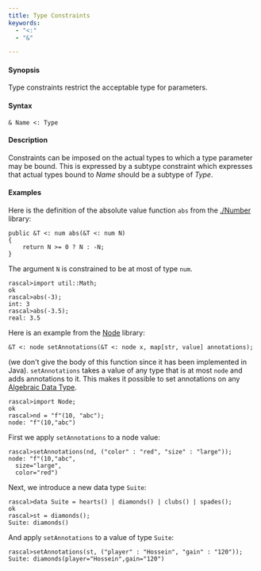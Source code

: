 ```yaml
---
title: Type Constraints
keywords:
  - "<:"
  - "&"

---
```


#### Synopsis

Type constraints restrict the acceptable type for parameters.

#### Syntax

`& Name <: Type`

#### Description

Constraints can be imposed on the actual types to which a type parameter may be bound. 
This is expressed by a subtype constraint which expresses that 
actual types bound to _Name_ should be a subtype of _Type_. 

#### Examples

Here is the definition of the absolute value function `abs` from the [./Number](../../../../Rascal/Expressions/Values/Number/index.md) library:
```rascal
public &T <: num abs(&T <: num N)
{
	return N >= 0 ? N : -N;
}
```
The argument `N` is constrained to be at most of type `num`.

```rascal-shell 
rascal>import util::Math;
ok
rascal>abs(-3);
int: 3
rascal>abs(-3.5);
real: 3.5
```

Here is an example from the [Node](../../../../Rascal/Expressions/Values/Node/index.md) library:
```rascal
&T <: node setAnnotations(&T <: node x, map[str, value] annotations);
```
(we don't give the body of this function since it has been implemented in Java).
`setAnnotations` takes a value of any type that is at most `node` and adds annotations to it.
This makes it possible to set annotations on any [Algebraic Data Type](../../../../Rascal/Declarations/AlgebraicDataType/index.md).


```rascal-shell 
rascal>import Node;
ok
rascal>nd = "f"(10, "abc");
node: "f"(10,"abc")
```
First we apply `setAnnotations` to a node value:

```rascal-shell ,continue
rascal>setAnnotations(nd, ("color" : "red", "size" : "large"));
node: "f"(10,"abc",
  size="large",
  color="red")
```
Next, we introduce a new data type `Suite`:

```rascal-shell ,continue
rascal>data Suite = hearts() | diamonds() | clubs() | spades();
ok
rascal>st = diamonds();
Suite: diamonds()
```
And apply `setAnnotations` to a value of type `Suite`:

```rascal-shell ,continue
rascal>setAnnotations(st, ("player" : "Hossein", "gain" : "120"));
Suite: diamonds(player="Hossein",gain="120")
```


